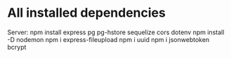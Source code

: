 # All installed dependencies

Server:
npm install express pg pg-hstore sequelize cors dotenv
npm install -D nodemon
npm i express-fileupload
npm i uuid
npm i jsonwebtoken bcrypt